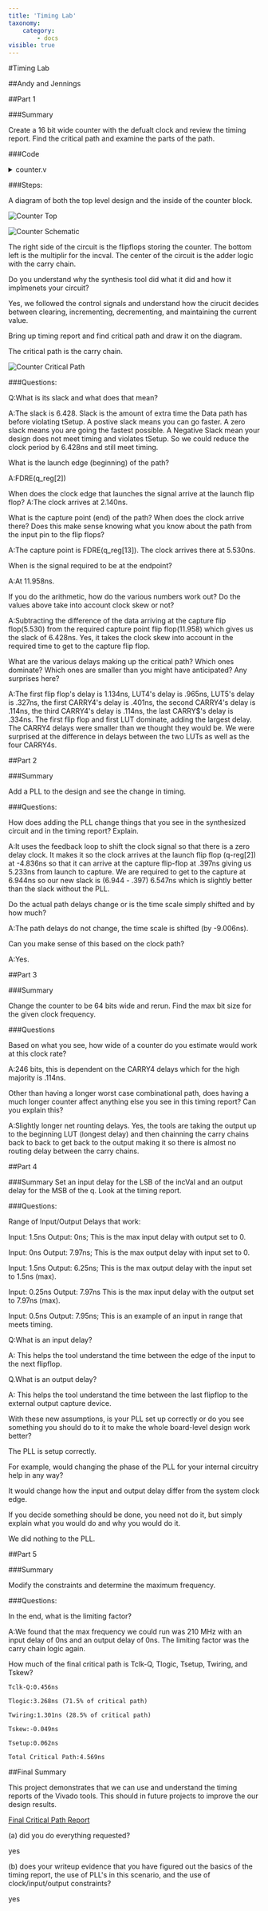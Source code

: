 ```yaml
---
title: 'Timing Lab'
taxonomy:
    category:
        - docs
visible: true
---
```


#Timing Lab

##Andy and Jennings

##Part 1

###Summary

Create a 16 bit wide counter with the defualt clock and review the timing report.
Find the critical path and examine the parts of the path.

###Code

<details><summary>counter.v</summary><p> 
<pre><code class="verilog">
`timescale 1ns / 1ps
module hbTest #(parameter OUTPUT_WIDTH = 16, parameter INCVAL_MULTIPLIER = 3)(input clk, input clr, input inc, input [7:0] incVal, input dec, input [7:0] decVal, output reg [OUTPUT_WIDTH - 1:0] q);
    always @(posedge clk)
    begin
        if(clr == 1'b1)
        begin
            q &lt;= 0;
        end
        else if(inc == 1'b1)
        begin
            q &lt;= q + {{8{incVal[7]}}, incVal[7:0]} * INCVAL_MULTIPLIER;
        end
        else if(dec == 1'b1)
        begin
            q &lt;= q - {{8{decVal[7]}}, decVal[7:0]};
        end
        else
        begin
            q &lt;= q;
        end
    end
endmodule
</code></pre></p></details>

###Steps:

A diagram of both the top level design and the inside of the counter block.

![Counter Top](block_diagram_counter.png)

![Counter Schematic](schematic_counter.png)

The right side of the circuit is the flipflops storing the counter.
The bottom left is the multiplir for the incval.
The center of the circuit is the adder logic with the carry chain.

Do you understand why the synthesis tool did what it did and how it implmenets your circuit?

Yes, we followed the control signals and understand how the cirucit decides between clearing, incrementing, decrementing, and maintaining the current value.

Bring up timing report and find critical path and draw it on the diagram.

The critical path is the carry chain.

![Counter Critical Path](crit_path_counter.png)

###Questions:

Q:What is its slack and what does that mean?

A:The slack is 6.428. Slack is the amount of extra time the Data path has before violating tSetup. A postive slack means you can go faster. A zero slack means you are going the fastest possible.
A Negative Slack mean your design does not meet timing and violates tSetup. So we could reduce the clock period by 6.428ns and still meet timing.

What is the launch edge (beginning) of the path? 

A:FDRE(q_reg[2])

When does the clock edge that launches the signal arrive at the launch flip flop? 
A:The clock arrives at 2.140ns.

What is the capture point (end) of the path? When does the clock arrive there? Does this make sense knowing what you know about the path from the input pin to the flip flops? 

A:The capture point is FDRE(q_reg[13]). The clock arrives there at 5.530ns. 

When is the signal required to be at the endpoint? 

A:At 11.958ns.

If you do the arithmetic, how do the various numbers work out? Do the values above take into account clock skew or not?

A:Subtracting the difference of the data arriving at the capture flip flop(5.530) from the required capture point flip flop(11.958) which gives us the slack of 6.428ns. Yes, it takes the clock skew into account in the required time to get to the capture flip flop.

What are the various delays making up the critical path? Which ones dominate? Which ones are smaller than you might have anticipated? Any surprises here?

A:The first flip flop's delay is 1.134ns, LUT4's delay is .965ns, LUT5's delay is .327ns, the first CARRY4's delay is .401ns, the second CARRY4's delay is .114ns, the third CARRY4's delay is .114ns, the last CARRY$'s delay is .334ns. The first flip flop and first LUT dominate, adding the largest delay. The CARRY4 delays were smaller than we thought they would be. We were surprised at the difference in delays between the two LUTs as well as the four CARRY4s.

##Part 2

###Summary 

Add a PLL to the design and see the change in timing.

###Questions:

How does adding the PLL change things that you see in the synthesized circuit and in the timing report? Explain. 

A:It uses the feedback loop to shift the clock signal so that there is a zero delay clock. It makes it so the clock arrives at the launch flip flop (q-reg[2]) at -4.836ns so that it can arrive at the capture flip-flop at .397ns giving us 5.233ns from launch to capture. We are required to get to the capture at 6.944ns so our new slack is (6.944 - .397) 6.547ns which is slightly better than the slack without the PLL.

Do the actual path delays change or is the time scale simply shifted and by how much? 

A:The path delays do not change, the time scale is shifted (by -9.006ns).

Can you make sense of this based on the clock path? 

A:Yes.

##Part 3

###Summary

Change the counter to be 64 bits wide and rerun.
Find the max bit size for the given clock frequency.

###Questions

Based on what you see, how wide of a counter do you estimate would work at this clock rate? 

A:246 bits, this is dependent on the CARRY4 delays which for the high majority is .114ns.

Other than having a longer worst case combinational path, does having a much longer counter affect anything else you see in this timing report? Can you explain this?

A:Slightly longer net rounting delays. Yes, the tools are taking the output up to the beginning LUT (longest delay) and then chainning the carry chains back to back to get back to the output making it so there is almost no routing delay between the carry chains.

##Part 4

###Summary
Set an input delay for the LSB of the incVal and an output delay for the MSB of the q. Look at the timing report.

###Questions:

Range of Input/Output Delays that work:

Input: 1.5ns Output: 0ns; This is the max input delay with output set to 0.


Input: 0ns Output: 7.97ns; This is the max output delay with input set to 0.

Input: 1.5ns Output: 6.25ns; This is the max output delay with the input set to 1.5ns (max).

Input: 0.25ns Output: 7.97ns This is the max input delay with the output set to 7.97ns (max).

Input: 0.5ns Output: 7.95ns; This is an example of an input in range that meets timing.





Q:What is an input delay? 

A: This helps the tool understand the time between the edge of the input to the next flipflop.

Q.What is an output delay? 

A: This helps the tool understand the time between the last flipflop to the external output capture device.

With these new assumptions, is your PLL set up correctly or do you see something you should do to it to make the whole board-level design work better? 

The PLL is setup correctly.

For example, would changing the phase of the PLL for your internal circuitry help in any way? 

It would change how the input and output delay differ from the system clock edge.

If you decide something should be done, you need not do it, but simply explain what you would do and why you would do it.

We did nothing to the PLL.

##Part 5

###Summary

Modify the constraints and determine the maximum frequency.

###Questions:

In the end, what is the limiting factor? 

A:We found that the max frequency we could run was 210 MHz with an input delay of 0ns and an output delay of 0ns. The limiting factor was the carry chain logic again.

How much of the final critical path is Tclk-Q, Tlogic, Tsetup, Twiring, and Tskew? 
	
	Tclk-Q:0.456ns

	Tlogic:3.268ns (71.5% of critical path)
	
	Twiring:1.301ns (28.5% of critical path)
	
	Tskew:-0.049ns 
	
	Tsetup:0.062ns
	
	Total Critical Path:4.569ns

##Final Summary

This project demonstrates that we can use and understand the timing reports of the Vivado tools.
This should in future projects to improve the our design results.

[Final Critical Path Report](https://github.com/AEW2015/522R/blob/master/pages/04.timing-lab/test.rpt)

(a) did you do everything requested? 

yes

(b) does your writeup evidence that you have figured out the basics of the timing report, the use of PLL's in this scenario, and the use of clock/input/output constraints?

yes
